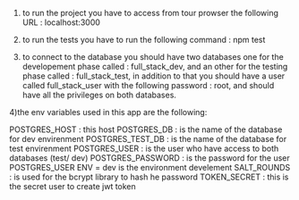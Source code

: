 1) to run the project you have to access from tour prowser the following URL : localhost:3000

2) to run the tests you have to run the following command : npm test

3) to connect to the database you should have two databases one for the developement phase called : full_stack_dev, and an other for the testing phase called : full_stack_test, in addition to that you should have a user called full_stack_user with the following password : root, and should have all the privileges on both databases.

4)the env variables used in this app are the following:

POSTGRES_HOST : this host
POSTGRES_DB : is the name of the database for dev envirenment
POSTGRES_TEST_DB : is the name of the database for test envirenment
POSTGRES_USER : is the user who have access to both databases (test/ dev)
POSTGRES_PASSWORD : is the password for the user POSTGRES_USER
ENV = dev is the environment develement 
SALT_ROUNDS : is used for the bcrypt library to hash he password
TOKEN_SECRET : this is the secret user to create jwt token